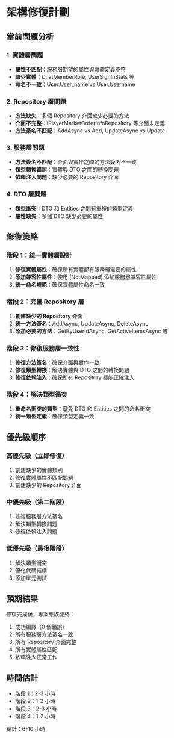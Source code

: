 # 架構修復計劃

## 當前問題分析

### 1. 實體層問題
- **屬性不匹配**：服務層期望的屬性與實體定義不符
- **缺少實體**：ChatMemberRole, UserSignInStats 等
- **命名不一致**：User.User_name vs User.Username

### 2. Repository 層問題
- **方法缺失**：多個 Repository 介面缺少必要的方法
- **介面不完整**：IPlayerMarketOrderInfoRepository 等介面未定義
- **方法簽名不匹配**：AddAsync vs Add, UpdateAsync vs Update

### 3. 服務層問題
- **方法簽名不匹配**：介面與實作之間的方法簽名不一致
- **類型轉換錯誤**：實體與 DTO 之間的轉換問題
- **依賴注入問題**：缺少必要的 Repository 介面

### 4. DTO 層問題
- **類型衝突**：DTO 和 Entities 之間有重複的類型定義
- **屬性缺失**：多個 DTO 缺少必要的屬性

## 修復策略

### 階段 1：統一實體層設計
1. **修復實體屬性**：確保所有實體都有服務層需要的屬性
2. **添加兼容性屬性**：使用 [NotMapped] 添加服務層兼容性屬性
3. **統一命名規範**：確保實體屬性命名一致

### 階段 2：完善 Repository 層
1. **創建缺少的 Repository 介面**
2. **統一方法簽名**：AddAsync, UpdateAsync, DeleteAsync
3. **添加必要的方法**：GetByUserIdAsync, GetActiveItemsAsync 等

### 階段 3：修復服務層一致性
1. **修復方法簽名**：確保介面與實作一致
2. **修復類型轉換**：解決實體與 DTO 之間的轉換問題
3. **修復依賴注入**：確保所有 Repository 都能正確注入

### 階段 4：解決類型衝突
1. **重命名衝突的類型**：避免 DTO 和 Entities 之間的命名衝突
2. **統一類型定義**：確保類型定義一致

## 優先級順序

### 高優先級（立即修復）
1. 創建缺少的實體類別
2. 修復實體屬性不匹配問題
3. 創建缺少的 Repository 介面

### 中優先級（第二階段）
1. 修復服務層方法簽名
2. 解決類型轉換問題
3. 修復依賴注入問題

### 低優先級（最後階段）
1. 解決類型衝突
2. 優化代碼結構
3. 添加單元測試

## 預期結果

修復完成後，專案應該能夠：
1. 成功編譯（0 個錯誤）
2. 所有服務層方法簽名一致
3. 所有 Repository 介面完整
4. 所有實體屬性匹配
5. 依賴注入正常工作

## 時間估計

- 階段 1：2-3 小時
- 階段 2：1-2 小時
- 階段 3：2-3 小時
- 階段 4：1-2 小時

總計：6-10 小時 